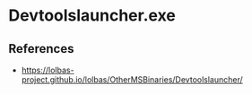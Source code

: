 # Devtoolslauncher.exe

## References
* https://lolbas-project.github.io/lolbas/OtherMSBinaries/Devtoolslauncher/
